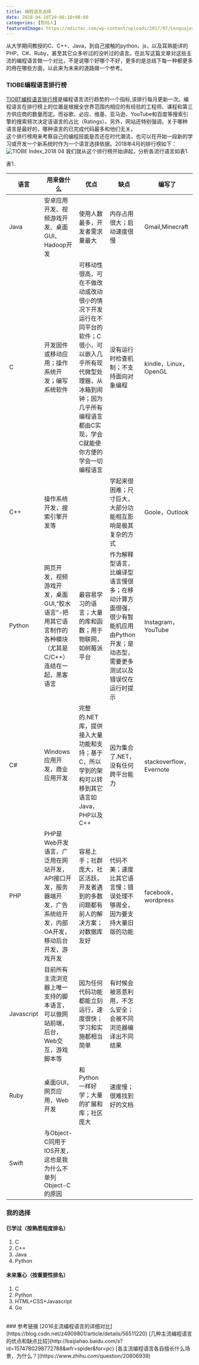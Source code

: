 ```yaml
---
title: 编程语言选择  
date: 2018-04-18T20:06:18+08:00  
categories: [牧码人]	
featuredImage: https://adictec.com/wp-content/uploads/2017/07/Lenguajes-Programacion-2017.png 
---
```

从大学期间教授的C、C++、Java，到自己接触的python、js，以及耳熟能详的PHP、C#、Ruby，甚至其它众多听过的没听过的语言。在此写这篇文章对这些主流的编程语言做一个对比，不是说哪个好哪个不好，更多的是总结下每一种都更多的用在哪些方面，以此来为未来的道路做一个参考。  
<!-- more -->

### TIOBE编程语言排行榜
[TIOBT编程语言排行榜](https://www.tiobe.com/tiobe-index//)是编程语言流行趋势的一个指标,该排行每月更新一次。编程语言在排行榜上的位置是根据全世界范围内相应的有经验的工程师、课程和第三方供应商的数量而定。而谷歌、必应、维基、亚马逊、YouTube和百度等搜索引擎的搜索频次决定该语言的占比（Ratings）。另外，网站还特别强调，关于哪种语言是最好的，哪种语言的已完成代码最多和他们无关。  
这个排行榜用来考察自己的编程技能是否还在时代潮流，也可以在开始一段新的学习或开发一个新系统时作为一个语言选择依据。2018年4月的排行榜如下：
![TIOBE Index_2018 04](https://picped-1301226557.cos.ap-beijing.myqcloud.com/BC_20180418_1HN7Ie.png)
我们就从这个排行榜开始讲起，分析各流行语言如表1.

表1.

| 语言       | 用来做什么                                                   | 优点                                                         | 缺点                                                         | 编写了                  |
| ---------- | ------------------------------------------------------------ | ------------------------------------------------------------ | ------------------------------------------------------------ | ----------------------- |
| Java       | 安卓应用开发、视频游戏开发、桌面GUI、Hadoop开发              | 使用人数最多，开发者需求量最大                               | 内存占用很大；启动速度很慢                                   | Gmail,Minecraft         |
| C          | 开发固件或移动应用；操作系统开发；编写系统软件               | 可移动性很高，可在不做改动或改动很小的情况下开发运行在不同平台的软件；C很小，可以嵌入几乎所有现代微型处理器，从冰箱到闹钟；因为几乎所有编程语言都由C实现，学会C就能使你方便的学会一切编程语言 | 没有运行时检查机制；不支持面向对象编程                       | kindle，Linux，OpenGL   |
| C++        | 操作系统开发，搜索引擎开发等                                 |                                                              | 学起来很困难；尺寸巨大，大部分功能相互影响是极其复杂的方式   | Goole，Outlook          |
| Python     | 网页开发，视频游戏开发，桌面GUI,“胶水语言”-把用其它语言制作的各种模块（尤其是C/C++）连结在一起，黑客语言 | 最容易学习的语言；大量的库和函数；用于物联网，如树莓派平台   | 作为解释型语言，比编译型语言慢很多；在移动计算方面很强，很少有智能机应用由Python开发；是动态型，需要更多测试以及错误仅在运行时提示 | Instagram，YouTube      |
| C#         | Windows应用开发，商业应用开发                                | 完整的.NET库，提供接入大量功能和支持；基于C，所以学到的架构可以转移到其它语言如Java，PHP以及C++ | 因为集合了.NET，没有任何跨平台能力                           | stackoverflow，Evernote |
| PHP        | PHP是Web开发语言，广泛用在网站开发，API接口开发，服务器端开发，广告系统给开发，内部OA开发，移动后台开发，游戏开发 | 容易上手；社群庞大，社区活跃，开发者遇到的多数问题都有前人的解决方案；对数据库友好 | 代码不美；速度比其它语言慢；错误处理不够周全，因为要支持大量旧版的功能 | facebook，wordpress     |
| Javascript | 目前所有主流浏览器上唯一支持的脚本语言，可以做网站前端，后台，Web交互，游戏脚本等 | 因为任何代码功能都能立刻运行，速度很快；学习和实施都相当简单 | 有时候会被恶意利用，不怎么安全；会被不同浏览器编译出不同结果 |                         |
| Ruby       | 桌面GUI，网页应用，Web开发                                   | 和Python一样好学；大量的扩展和库；社区庞大                   | 速度慢；很难找到好的文档                                     |                         |
| Swift      | 与Object-C同用于IOS开发，这也是我为什么不单列Object-C的原因  |                                                              |                                                              |                         |

### 我的选择
#### 已学过（按熟悉程度排名）
1. C
2. C++
3. Java
4. Python

#### 未来重心（按重要性排名）
1. C
2. Python
3. HTML+CSS+Javascript
4. Go

</br>
### 参考链接
[2016主流编程语言的详细对比](https://blog.csdn.net/z4909801/article/details/56511220)  
[几种主流编程语言的优点和缺点比较](http://baijiahao.baidu.com/s?id=1574780298772788&wfr=spider&for=pc)  
[各主流编程语言各自擅长什么场景，为什么？](https://www.zhihu.com/question/20806939)